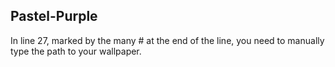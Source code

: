 ## Pastel-Purple

In line 27, marked by the many # at the end of the line, you need to manually type the path to your wallpaper.